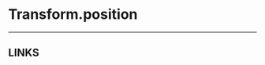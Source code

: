 # Transform.position


---


## LINKS

[](https://docs.unity3d.com/ScriptReference/Transform-position.html)